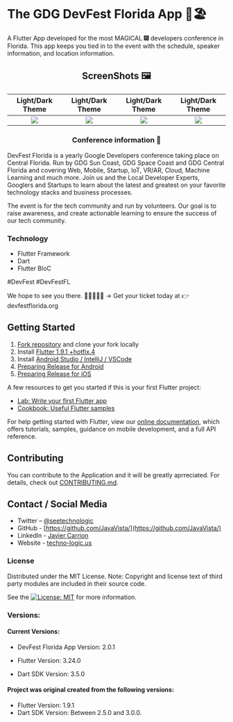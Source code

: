 # The GDG DevFest Florida App 🌴🏖️

A Flutter App developed for the most MAGICAL 🎆 developers conference in Florida. This app keeps you tied in to the event with the schedule, speaker information, and location information.

## <p align="center">ScreenShots 🖼️</p>

<center>

|              Light/Dark Theme               |               Light/Dark Theme             |             Light/Dark Theme               |               Light/Dark Theme             |
|   :--------------------------------:  |   :---------------------------------: |   :--------------------------------:  |   :---------------------------------: |
|   ![](./assets/images/screenshot_1v2.png)  | ![](./assets/images/screenshot_2v2.png) |   ![](./assets/images/screenshot_3v2.png)  |   ![](./assets/images/screenshot_4v2.png) |

</center>

### <p align="center">Conference information 🍊</p>


DevFest Florida is a yearly Google Developers conference taking place on Central Florida. Run by GDG Sun Coast, GDG Space Coast and GDG Central Florida and covering Web, Mobile, Startup, IoT, VR/AR, Cloud, Machine Learning and much more. Join us and the Local Developer Experts, Googlers and Startups to learn about the latest and greatest on your favorite technology stacks and business processes.

The event is for the tech community and run by volunteers. Our goal is to raise awareness, and create actionable learning to ensure the success of our tech community.

### Technology

- Flutter Framework
- Dart
- Flutter BloC

#DevFest #DevFestFL

We hope to see you there.  🙋‍♀️🙋🏿‍♂️ → Get your ticket today at 👉 devfestflorida.org

## Getting Started

1. [Fork repository](https://github.com/iampawan/GDG-DevFest-App/fork) and clone your fork locally
2. Install [Flutter 1.9.1 +hotfix.4](https://flutter.dev/docs/get-started/install)
3. Install [Android Studio / IntelliJ / VSCode](https://flutter.dev/docs/development/tools/android-studio)
4. [Preparing Release for Android](https://flutter.dev/docs/deployment/android)
5. [Preparing Release for iOS](https://flutter.dev/docs/deployment/ios)

A few resources to get you started if this is your first Flutter project:

- [Lab: Write your first Flutter app](https://flutter.dev/docs/get-started/codelab)
- [Cookbook: Useful Flutter samples](https://flutter.dev/docs/cookbook)

For help getting started with Flutter, view our
[online documentation](https://flutter.dev/docs), which offers tutorials,
samples, guidance on mobile development, and a full API reference.

## Contributing

You can contribute to the Application and it will be greatly aprreciated. For details, check out [CONTRIBUTING.md](CONTRIBUTING.md).

## Contact / Social Media

- Twitter – [@seetechnologic](https://twitter.com/seetechnologic)
- GitHub - [https://github.com/JavaVista/](https://github.com/JavaVista/)
- LinkedIn - [Javier Carrion](https://www.linkedin.com/in/technologic)
- Website - [techno-logic.us](https://www.techno-logic.us)

### License

Distributed under the MIT License. Note: Copyright and license text of third party modules are included in their source code.

See the [![License: MIT](https://img.shields.io/badge/License-MIT-yellow.svg)](LICENSE.md)
for more information.

### Versions:

#### Current Versions:
* DevFest Florida App Version: 2.0.1

* Flutter Version: 3.24.0
* Dart SDK Version: 3.5.0

#### Project was original created from the following versions:

* Flutter Version: 1.9.1 
* Dart SDK Version: Between 2.5.0 and 3.0.0.